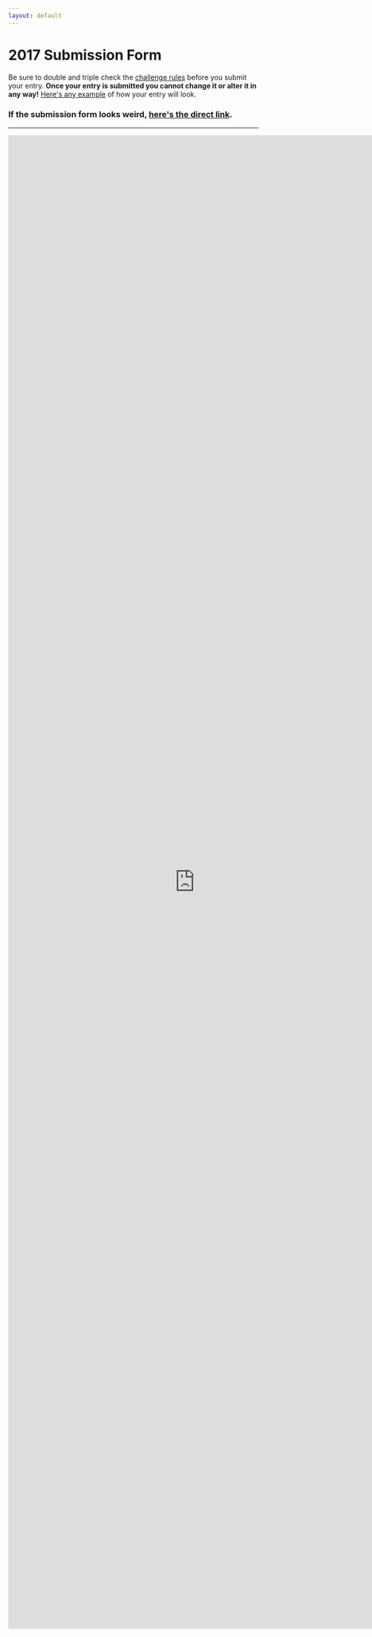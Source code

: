 ```yaml
---
layout: default
---
```


# 2017 Submission Form

Be sure to double and triple check the [challenge rules]({{site.baseurl}}/) before you submit your entry. **Once your entry is submitted you cannot change it or alter it in any way!** [Here's any example]({{site.baseurl}}/2017example) of how your entry will look.

### If the submission form looks weird, [here's the direct link](https://docs.google.com/forms/d/e/1FAIpQLSfmt-Ivu6xfqgwlqvi_ooL28mRvMfOmj-52vbpknEjTHcgozg/viewform?usp=sf_link).

<hr>

<iframe src="https://docs.google.com/forms/d/e/1FAIpQLSfmt-Ivu6xfqgwlqvi_ooL28mRvMfOmj-52vbpknEjTHcgozg/viewform?embedded=true" width="750" height="3000" frameborder="0" marginheight="0" marginwidth="0">Loading...</iframe>